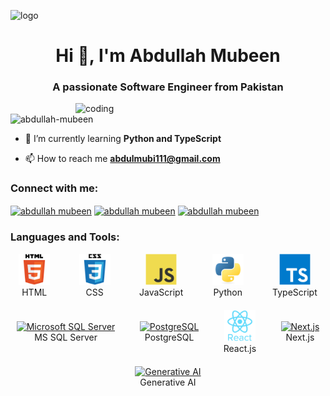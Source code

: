 ![logo](https://github.com/Abdullah-Mubeen/Abdullah-Mubeen/blob/main/Blue%20Yellow%20Futuristic%20Virtual%20Technology%20Blog%20Banner.png)

<link rel="stylesheet" href="style.css">

<h1 align="center">Hi 👋, I'm Abdullah Mubeen</h1>
<h3 align="center">A passionate Software Engineer from Pakistan</h3>

<img align="right" alt="coding" width="400" src="https://media1.giphy.com/media/v1.Y2lkPTc5MGI3NjExa2xjbm11N2RoMm1lZ2k4aGMzOW1oMDczaHFuenhrc2QybWl1NHprcyZlcD12MV9naWZzX3NlYXJjaCZjdD1n/qgQUggAC3Pfv687qPC/giphy.gif">

<p align="left"> <img src="https://komarev.com/ghpvc/?username=abdullah-mubeen&label=Profile%20views&color=0e75b6&style=flat" alt="abdullah-mubeen" /> </p>

- 🌱 I’m currently learning **Python and TypeScript**

- 📫 How to reach me **abdulmubi111@gmail.com**

<h3 align="left">Connect with me:</h3>
<p>
<a href="https://twitter.com/abdullah mubeen" target="blank"><img align="center" src="https://raw.githubusercontent.com/rahuldkjain/github-profile-readme-generator/master/src/images/icons/Social/twitter.svg" alt="abdullah mubeen" height="30" width="40" /></a>
<a href="https://linkedin.com/in/abdullah mubeen" target="blank"><img align="center" src="https://raw.githubusercontent.com/rahuldkjain/github-profile-readme-generator/master/src/images/icons/Social/linked-in-alt.svg" alt="abdullah mubeen" height="30" width="40" /></a>
<a href="https://fb.com/abdullah mubeen" target="blank"><img align="center" src="https://raw.githubusercontent.com/rahuldkjain/github-profile-readme-generator/master/src/images/icons/Social/facebook.svg" alt="abdullah mubeen" height="30" width="40" /></a>
</p>

<h3 align="left">Languages and Tools:</h3>
<div
  style="
    display: flex;
    flex-wrap: wrap;
    justify-content: space-around;
    gap: 20px;
    align-items: center;
  "
>
  <!-- HTML icon -->
  <p style="display: flex; flex-direction: column; align-items: center; margin: 0;">
    <a href="https://www.w3.org/html/" target="_blank" rel="noreferrer">
      <img
        src="https://raw.githubusercontent.com/devicons/devicon/master/icons/html5/html5-original-wordmark.svg"
        alt="HTML5"
        width="50"
        height="50"
      />
    </a>
    HTML
  </p>

  <!-- CSS icon -->
  <p style="display: flex; flex-direction: column; align-items: center; margin: 0;">
    <a href="https://www.w3schools.com/css/" target="_blank" rel="noreferrer">
      <img
        src="https://raw.githubusercontent.com/devicons/devicon/master/icons/css3/css3-original-wordmark.svg"
        alt="CSS3"
        width="50"
        height="50"
      />
    </a>
    CSS
  </p>

  <!-- JavaScript icon -->
  <p style="display: flex; flex-direction: column; align-items: center; margin: 0;">
    <a
      href="https://developer.mozilla.org/en-US/docs/Web/JavaScript"
      target="_blank"
      rel="noreferrer"
    >
      <img
        src="https://raw.githubusercontent.com/devicons/devicon/master/icons/javascript/javascript-original.svg"
        alt="JavaScript"
        width="50"
        height="50"
      />
    </a>
    JavaScript
  </p>

  <!-- Python icon -->
  <p style="display: flex; flex-direction: column; align-items: center; margin: 0;">
    <a href="https://www.python.org" target="_blank" rel="noreferrer">
      <img
        src="https://raw.githubusercontent.com/devicons/devicon/master/icons/python/python-original.svg"
        alt="Python"
        width="50"
        height="50"
      />
    </a>
    Python
  </p>

  <!-- TypeScript icon -->
  <p style="display: flex; flex-direction: column; align-items: center; margin: 0;">
    <a href="https://www.typescriptlang.org" target="_blank" rel="noreferrer">
      <img
        src="https://raw.githubusercontent.com/devicons/devicon/master/icons/typescript/typescript-original.svg"
        alt="TypeScript"
        width="50"
        height="50"
      />
    </a>
    TypeScript
  </p>

  <!-- Microsoft SQL Server icon -->
  <p style="display: flex; flex-direction: column; align-items: center; margin: 0;">
    <a
      href="https://www.microsoft.com/en-us/sql-server"
      target="_blank"
      rel="noreferrer"
    >
      <img
        src="https://cdn-icons-png.flaticon.com/512/5968/5968342.png"
        alt="Microsoft SQL Server"
        width="50"
        height="50"
      />
    </a>
    MS SQL Server
  </p>

  <!-- PostgreSQL icon -->
  <p style="display: flex; flex-direction: column; align-items: center; margin: 0;">
    <a href="https://www.postgresql.org" target="_blank" rel="noreferrer">
      <img
        src="https://cdn-icons-png.flaticon.com/512/5968/5968354.png"
        alt="PostgreSQL"
        width="50"
        height="50"
      />
    </a>
    PostgreSQL
  </p>

  <!-- React.js icon -->
  <p style="display: flex; flex-direction: column; align-items: center; margin: 0;">
    <a href="https://reactjs.org" target="_blank" rel="noreferrer">
      <img
        src="https://raw.githubusercontent.com/devicons/devicon/master/icons/react/react-original-wordmark.svg"
        alt="React.js"
        width="50"
        height="50"
      />
    </a>
    React.js
  </p>

  <!-- Next.js icon -->
  <p style="display: flex; flex-direction: column; align-items: center; margin: 0;">
    <a href="https://nextjs.org" target="_blank" rel="noreferrer">
      <img
        src="https://cdn.worldvectorlogo.com/logos/next-js.svg"
        alt="Next.js"
        width="50"
        height="50"
      />
    </a>
    Next.js
  </p>

  <!-- Generative AI icon -->
  <p style="display: flex; flex-direction: column; align-items: center; margin: 0;">
    <a href="https://openai.com" target="_blank" rel="noreferrer">
      <img
        src="https://cdn-icons-png.flaticon.com/512/327/327779.png"
        alt="Generative AI"
        width="50"
        height="50"
      />
    </a>
    Generative AI
  </p>
</div>
